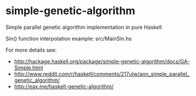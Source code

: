 simple-genetic-algorithm
========================

Simple parallel genetic algorithm implementation in pure Haskell

Sin() function interpolation example: src/MainSin.hs

For more details see:

* http://hackage.haskell.org/package/simple-genetic-algorithm/docs/GA-Simple.html
* http://www.reddit.com/r/haskell/comments/217ulw/ann_simple_parallel_genetic_algorithm/
* http://eax.me/haskell-genetic-algorithm/
